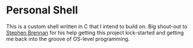 # Personal Shell

This is a custom shell written in C that I intend to build on. Big shout-out to
[Stephen Brennan][] for his help getting this project kick-started and getting
me back into the groove of OS-level programming.

[Stephen Brennan]: https://brennan.io/2015/01/16/write-a-shell-in-c/
